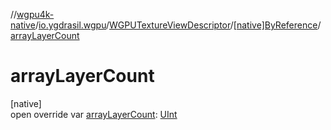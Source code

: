 //[wgpu4k-native](../../../../index.md)/[io.ygdrasil.wgpu](../../index.md)/[WGPUTextureViewDescriptor](../index.md)/[[native]ByReference](index.md)/[arrayLayerCount](array-layer-count.md)

# arrayLayerCount

[native]\
open override var [arrayLayerCount](array-layer-count.md): [UInt](https://kotlinlang.org/api/core/kotlin-stdlib/kotlin/-u-int/index.html)